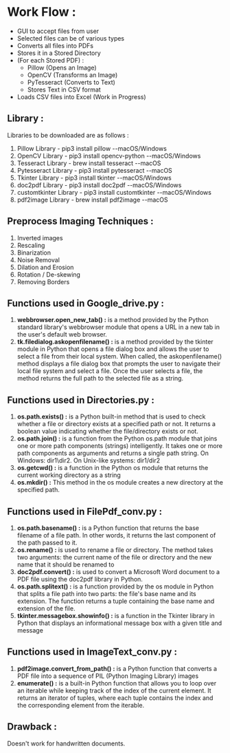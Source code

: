 # Work Flow : 
* GUI to accept files from user 
* Selected files can be of various types 
* Converts all files into PDFs 
* Stores it in a Stored Directory
* (For each Stored PDF) : 
  * Pillow (Opens an Image) 
  * OpenCV (Transforms an Image) 
  * PyTesseract (Converts to Text) 
  * Stores Text in CSV format 
* Loads CSV files into Excel (Work in Progress)

## Library : 
Libraries to be downloaded are as follows :
1. Pillow Library - pip3 install pillow --macOS/Windows
2. OpenCV Library - pip3 install opencv-python --macOS/Windows
3. Tesseract Library - brew install tesseract --macOS
4. Pytesseract Library - pip3 install pytesseract --macOS
5. Tkinter Library - pip3 install tkinter --macOS/Windows
6. doc2pdf Library - pip3 install doc2pdf --macOS/Windows
7. customtkinter Library - pip3 install customtkinter --macOS/Windows
8. pdf2image Library - brew install pdf2image --macOS

## Preprocess Imaging Techniques  :
1. Inverted images
2. Rescaling 
3. Binarization
4. Noise Removal
5. Dilation and Erosion
6. Rotation / De-skewing 
7. Removing Borders

## Functions used in Google_drive.py :
1. **webbrowser.open_new_tab() :** is a method provided by the Python standard library's webbrowser module that opens a URL in a new tab in the user's default web browser.
2. **tk.filedialog.askopenfilename() :** is a method provided by the tkinter module in Python that opens a file dialog box and allows the user to select a file from their local system. When called, the askopenfilename() method displays a file dialog box that prompts the user to navigate their local file system and select a file. Once the user selects a file, the method returns the full path to the selected file as a string.

## Functions used in Directories.py :
1. **os.path.exists() :** is a Python built-in method that is used to check whether a file or directory exists at a specified path or not. It returns a boolean value indicating whether the file/directory exists or not.
2. **os.path.join() :** is a function from the Python os.path module that joins one or more path components (strings) intelligently. It takes one or more path components as arguments and returns a single path string. On Windows: dir1\dir2. On Unix-like systems: dir1/dir2
3. **os.getcwd() :** is a function in the Python os module that returns the current working directory as a string
4. **os.mkdir() :** This method in the os module creates a new directory at the specified path.

## Functions used in FilePdf_conv.py :
1. **os.path.basename() :** is a Python function that returns the base filename of a file path. In other words, it returns the last component of the path passed to it.
2. **os.rename() :** is used to rename a file or directory. The method takes two arguments: the current name of the file or directory and the new name that it should be renamed to
3. **doc2pdf.convert() :** is used to convert a Microsoft Word document to a PDF file using the doc2pdf library in Python.
4. **os.path.splitext() :** is a function provided by the os module in Python that splits a file path into two parts: the file's base name and its extension. The function returns a tuple containing the base name and extension of the file.
5. **tkinter.messagebox.showinfo() :** is a function in the Tkinter library in Python that displays an informational message box with a given title and message

## Functions used in ImageText_conv.py :
1. **pdf2image.convert_from_path() :** is a Python function that converts a PDF file into a sequence of PIL (Python Imaging Library) images
2. **enumerate() :** is a built-in Python function that allows you to loop over an iterable while keeping track of the index of the current element. It returns an iterator of tuples, where each tuple contains the index and the corresponding element from the iterable.

## Drawback : 
Doesn't work for handwritten documents.

